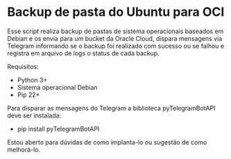 # Backup de pasta do Ubuntu para OCI

Esse script realiza backup de pastas de sistema operacionais baseados em Debian e os envia para um bucket da Oracle Cloud, dispara mensagens via Telegram informando se o backup foi realizado com sucesso ou se falhou e registra em arquivo de logs o status de cada backup. 

Requisitos: 
- Python 3+ 
- Sistema operacional Debian 
- Pip 22+ 

Para disparar as mensagens do Telegram a biblioteca pyTelegramBotAPI deve ser instalada: 
- pip install pyTelegramBotAPI 

Estou aberto para dúvidas de como implanta-lo ou sugestão de como melhorá-lo.

